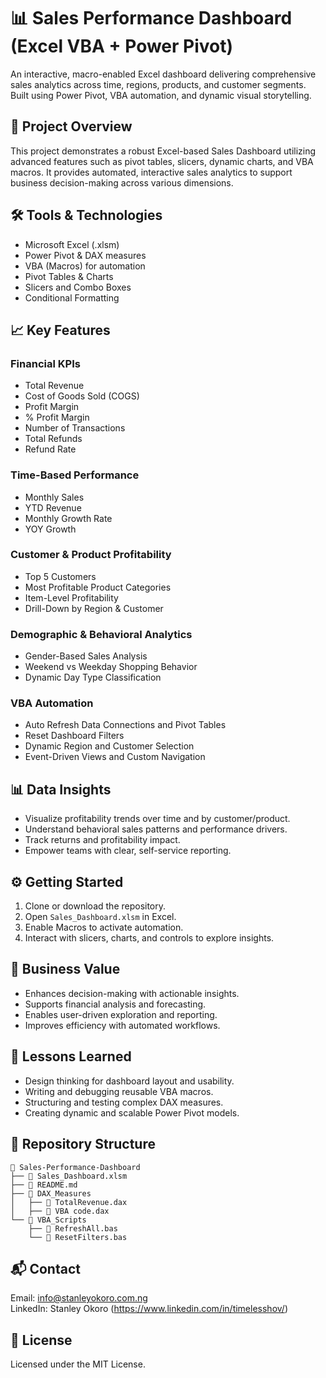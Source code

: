 
# 📊 Sales Performance Dashboard (Excel VBA + Power Pivot)

An interactive, macro-enabled Excel dashboard delivering comprehensive sales analytics across time, regions, products, and customer segments. Built using Power Pivot, VBA automation, and dynamic visual storytelling.

## 📘 Project Overview

This project demonstrates a robust Excel-based Sales Dashboard utilizing advanced features such as pivot tables, slicers, dynamic charts, and VBA macros. It provides automated, interactive sales analytics to support business decision-making across various dimensions.

## 🛠 Tools & Technologies

- Microsoft Excel (.xlsm)
- Power Pivot & DAX measures
- VBA (Macros) for automation
- Pivot Tables & Charts
- Slicers and Combo Boxes
- Conditional Formatting

## 📈 Key Features

### Financial KPIs
- Total Revenue
- Cost of Goods Sold (COGS)
- Profit Margin
- % Profit Margin
- Number of Transactions
- Total Refunds
- Refund Rate

### Time-Based Performance
- Monthly Sales
- YTD Revenue
- Monthly Growth Rate
- YOY Growth

### Customer & Product Profitability
- Top 5 Customers
- Most Profitable Product Categories
- Item-Level Profitability
- Drill-Down by Region & Customer

### Demographic & Behavioral Analytics
- Gender-Based Sales Analysis
- Weekend vs Weekday Shopping Behavior
- Dynamic Day Type Classification

### VBA Automation
- Auto Refresh Data Connections and Pivot Tables
- Reset Dashboard Filters
- Dynamic Region and Customer Selection
- Event-Driven Views and Custom Navigation

## 📊 Data Insights
- Visualize profitability trends over time and by customer/product.
- Understand behavioral sales patterns and performance drivers.
- Track returns and profitability impact.
- Empower teams with clear, self-service reporting.

## ⚙️ Getting Started

1. Clone or download the repository.
2. Open `Sales_Dashboard.xlsm` in Excel.
3. Enable Macros to activate automation.
4. Interact with slicers, charts, and controls to explore insights.

## 🚀 Business Value
- Enhances decision-making with actionable insights.
- Supports financial analysis and forecasting.
- Enables user-driven exploration and reporting.
- Improves efficiency with automated workflows.

## 🧠 Lessons Learned
- Design thinking for dashboard layout and usability.
- Writing and debugging reusable VBA macros.
- Structuring and testing complex DAX measures.
- Creating dynamic and scalable Power Pivot models.

## 📂 Repository Structure

```
📁 Sales-Performance-Dashboard
├── 📄 Sales_Dashboard.xlsm
├── 📄 README.md
├── 📁 DAX_Measures
│   ├── 📄 TotalRevenue.dax
│   ├── 📄 VBA code.dax
└── 📁 VBA_Scripts
    ├── 📄 RefreshAll.bas
    └── 📄 ResetFilters.bas
```

## 📬 Contact

Email: info@stanleyokoro.com.ng  
LinkedIn: Stanley Okoro (https://www.linkedin.com/in/timelesshov/)

## 📄 License

Licensed under the MIT License.
